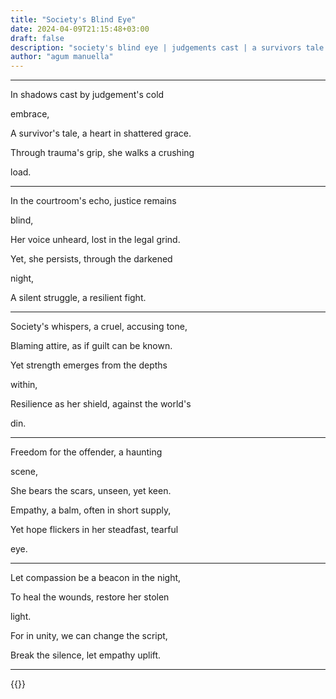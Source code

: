 ```yaml
---
title: "Society's Blind Eye"
date: 2024-04-09T21:15:48+03:00
draft: false
description: "society's blind eye | judgements cast | a survivors tale | the courtrooms echo | blaming attire | freedom for the offender | poem by agum manuella | whispersofverses_zjay"
author: "agum manuella"
---
```


___

In shadows cast by judgement's cold

embrace,

A survivor's tale, a heart in shattered grace.

Through trauma's grip, she walks a crushing

load.

___

In the courtroom's echo, justice remains

blind,

Her voice unheard, lost in the legal grind.

Yet, she persists, through the darkened

night,

A silent struggle, a resilient fight.

___

Society's whispers, a cruel, accusing tone,

Blaming attire, as if guilt can be known.

Yet strength emerges from the depths

within,

Resilience as her shield, against the world's

din.

___

Freedom for the offender, a haunting

scene,

She bears the scars, unseen, yet keen.

Empathy, a balm, often in short supply,

Yet hope flickers in her steadfast, tearful

eye.

___

Let compassion be a beacon in the night,

To heal the wounds, restore her stolen

light.

For in unity, we can change the script,

Break the silence, let empathy uplift.

___

{{<mini-toc>}}

